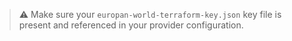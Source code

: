 > ⚠️ Make sure your `europan-world-terraform-key.json` key file is present and referenced in your provider configuration.

